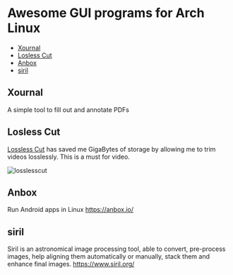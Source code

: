 # Awesome GUI programs for Arch Linux

<!-- vim-markdown-toc GFM -->

* [Xournal](#xournal)
* [Losless Cut](#losless-cut)
* [Anbox](#anbox)
* [siril](#siril)

<!-- vim-markdown-toc -->

## Xournal

A simple tool to fill out and annotate PDFs

## Losless Cut

[Lossless Cut](https://github.com/mifi/lossless-cut) has saved me GigaBytes of storage by allowing me to trim videos losslessly. This is a must for video.

![losslesscut](./img/lossless.gif)

## Anbox

Run Android apps in Linux <https://anbox.io/>

## siril

Siril is an astronomical image processing tool, able to convert, pre-process images, help aligning them automatically or manually, stack them and enhance final images. <https://www.siril.org/>

